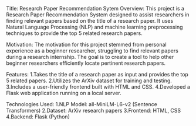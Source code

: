 Title: Research Paper Recommendation Sytem
 Overview:
 This project is a Research Paper Recommendation System designed to assist researchers in finding 
 relevant papers based on the title of a research paper. It uses Natural Language Processing (NLP) 
 and machine learning preprocessing techniques to provide the top 5 related research papers.

 Motivation:
 The motivation for this project stemmed from personal experience as a beginner researcher, 
 struggling to find relevant papers during a research internship. The goal is to create a tool to 
 help other beginner researchers efficiently locate pertinent research papers.

 Features:
 1.Takes the title of a research paper as input and provides the top 5 related papers.
 2.Utilizes the ArXiv dataset for training and testing.
 3.Includes a user-friendly frontend built with HTML and CSS.
 4.Developed a Flask web application running on a local server.
 
 Technologies Used:
 1.NLP Model: all-MiniLM-L6-v2 (Sentence Transformers)
 2.Dataset: ArXiv research papers
 3.Frontend: HTML, CSS
 4.Backend: Flask (Python)

 
 
 
